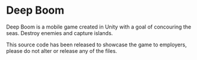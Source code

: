 # Deep Boom
Deep Boom is a mobile game created in Unity with a goal of concouring the seas. Destroy enemies and capture islands.

This source code has been released to showcase the game to employers, please do not alter or release any of the files.
